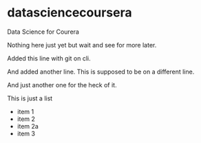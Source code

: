 datasciencecoursera
===================

Data Science for Courera

Nothing here just yet but wait and see for more later.

Added this line with git on cli.

And added another line.
This is supposed to be on a different line.

And just another one for the heck of it.

This is just a list
- item 1
- item 2
 - item 2a
- item 3
